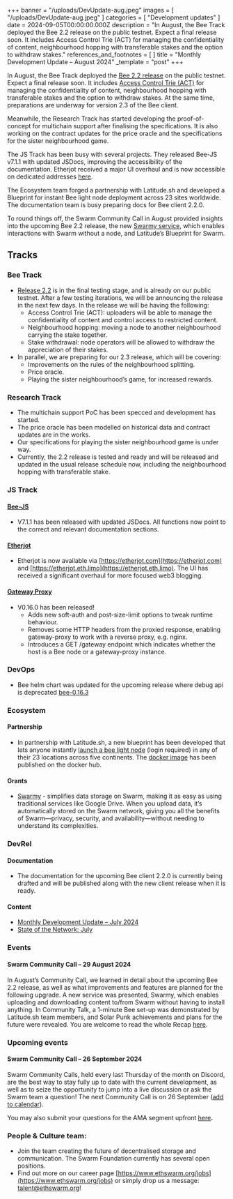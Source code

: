 +++
banner = "/uploads/DevUpdate-aug.jpeg"
images = [ "/uploads/DevUpdate-aug.jpeg" ]
categories = [ "Development updates" ]
date = 2024-09-05T00:00:00.000Z
description = "In August, the Bee Track deployed the Bee 2.2 release on the public testnet. Expect a final release soon. It includes Access Control Trie (ACT) for managing the confidentiality of content, neighbourhood hopping with transferable stakes and the option to withdraw stakes."
references_and_footnotes = [ ]
title = "Monthly Development Update – August 2024"
_template = "post"
+++


In August, the Bee Track deployed the [Bee 2.2 release](https://github.com/ethersphere/bee/releases) on the public testnet. Expect a final release soon. It includes [Access Control Trie (ACT)](https://docs.ethswarm.org/docs/learn/technology/act) for managing the confidentiality of content, neighbourhood hopping with transferable stakes and the option to withdraw stakes. At the same time, preparations are underway for version 2.3 of the Bee client.

Meanwhile, the Research Track has started developing the proof-of-concept for multichain support after finalising the specifications. It is also working on the contract updates for the price oracle and the specifications for the sister neighbourhood game.

The JS Track has been busy with several projects. They released Bee-JS v7.1.1 with updated JSDocs, improving the accessibility of the documentation. Etherjot received a major UI overhaul and is now accessible on dedicated addresses [here](https://etherjot.com).

The Ecosystem team forged a partnership with Latitude.sh and developed a Blueprint for instant Bee light node deployment across 23 sites worldwide. The documentation team is busy preparing docs for Bee client 2.2.0.

To round things off, the Swarm Community Call in August provided insights into the upcoming Bee 2.2 release, the new [Swarmy service](https://swarmy.cloud), which enables interactions with Swarm without a node, and Latitude’s Blueprint for Swarm.


## Tracks


### Bee Track  
* [Release 2.2](https://github.com/ethersphere/bee/releases) is in the final testing stage, and is already on our public testnet. After a few testing iterations, we will be announcing the release in the next few days. In the release we will be having the following:
    * Access Control Trie (ACT): uploaders will be able to manage the confidentiality of content and control access to restricted content.
    * Neighbourhood hopping: moving a node to another neighbourhood carrying the stake together.
    * Stake withdrawal: node operators will be allowed to withdraw the appreciation of their stakes.
* In parallel, we are preparing for our 2.3 release, which will be covering:
    * Improvements on the rules of the neighbourhood splitting.
    * Price oracle.
    * Playing the sister neighbourhood’s game, for increased rewards.


### Research Track 
* The multichain support PoC has been specced and development has started. 
* The price oracle has been modelled on historical data and contract updates are in the works. 
* Our specifications for playing the sister neighbourhood game is under way. 
* Currently, the 2.2 release is tested and ready and will be released and updated in the usual release schedule now, including the neighbourhood hopping with transferable stake. 


### JS Track 


#### [Bee-JS](https://github.com/ethersphere/bee-js)
* V7.1.1 has been released with updated JSDocs. All functions now point to the correct and relevant documentation sections.


#### [Etherjot](https://github.com/ethersphere/etherjot-web)
* Etherjot is now available via [https://etherjot.com](https://etherjot.com) and [https://etherjot.eth.limo](https://etherjot.eth.limo). The UI has received a significant overhaul for more focused web3 blogging.

#### [Gateway Proxy](https://github.com/ethersphere/gateway-proxy)
* V0.16.0 has been released!
    * Adds new soft-auth and post-size-limit options to tweak runtime behaviour.
    * Removes some HTTP headers from the proxied response, enabling gateway-proxy to work with a reverse proxy, e.g. nginx.
    * Introduces a GET /gateway endpoint which indicates whether the host is a Bee node or a gateway-proxy instance.

### DevOps 
* Bee helm chart was updated for the upcoming release where debug api is deprecated [bee-0.16.3](https://github.com/ethersphere/helm/releases)



### Ecosystem 
#### Partnership
* In partnership with Latitude.sh, a new blueprint has been developed that lets anyone instantly [launch a bee light node](https://www.latitude.sh/dashboard/tm/test-project/launchpad/models/create/1cnxvazdFwuBm5vWtab0Bg) (login required) in any of their 23 locations across five continents. The [docker image](https://hub.docker.com/r/ethersphere/latitudesh-bee-blueprint/) has been published on the docker hub.

#### Grants
* [Swarmy](https://swarmy.cloud/) - simplifies data storage on Swarm, making it as easy as using traditional services like Google Drive. When you upload data, it’s automatically stored on the Swarm network, giving you all the benefits of Swarm—privacy, security, and availability—without needing to understand its complexities.

### DevRel 
#### Documentation 
* The documentation for the upcoming Bee client 2.2.0 is currently being drafted and will be published along with the new client release when it is ready.


#### Content 
* [Monthly Development Update – July 2024](https://blog.ethswarm.org/foundation/2024/monthly-development-update-july-2024/)
* [State of the Network: July](https://blog.ethswarm.org/foundation/2024/state-of-the-network-july-2024/)




### Events 


#### **Swarm Community Call – 29 August 2024**

In August’s Community Call, we learned in detail about the upcoming Bee 2.2 release, as well as what improvements and features are planned for the following upgrade. A new service was presented, Swarmy, which enables uploading and downloading content to/from Swarm without having to install anything. In Community Talk, a 1-minute Bee set-up was demonstrated by Latitude.sh team members, and Solar Punk achievements and plans for the future were revealed. You are welcome to read the whole Recap [here](https://blog.ethswarm.org/foundation/2024/swarm-community-call-29-august-recap/). 


### Upcoming events


#### **Swarm Community Call – 26 September 2024**

Swarm Community Calls, held every last Thursday of the month on Discord, are the best way to stay fully up to date with the current development, as well as to seize the opportunity to jump into a live discussion or ask the Swarm team a question! The next Community Call is on 26 September ([add to calendar](https://www.addevent.com/event/rS22652644)).

You may also submit your questions for the AMA segment upfront [here](https://airtable.com/appNS3aNAw7rihPeg/shrBRyrMkXFsJvLS3)**.**


### People & Culture team:
* Join the team creating the future of decentralised storage and communication. The Swarm Foundation currently has several open positions. 
* Find out more on our career page [https://www.ethswarm.org/jobs](https://www.ethswarm.org/jobs) or simply drop us a message: talent@ethswarm.org!